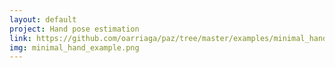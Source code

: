 ```yaml
---
layout: default
project: Hand pose estimation
link: https://github.com/oarriaga/paz/tree/master/examples/minimal_hand
img: minimal_hand_example.png
---
```

